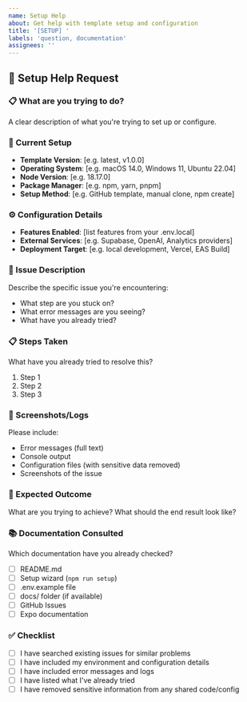 ```yaml
---
name: Setup Help
about: Get help with template setup and configuration
title: '[SETUP] '
labels: 'question, documentation'
assignees: ''
---
```


## 🤝 Setup Help Request

### 📋 What are you trying to do?

A clear description of what you're trying to set up or configure.

### 🔧 Current Setup

- **Template Version**: [e.g. latest, v1.0.0]
- **Operating System**: [e.g. macOS 14.0, Windows 11, Ubuntu 22.04]
- **Node Version**: [e.g. 18.17.0]
- **Package Manager**: [e.g. npm, yarn, pnpm]
- **Setup Method**: [e.g. GitHub template, manual clone, npm create]

### ⚙️ Configuration Details

- **Features Enabled**: [list features from your .env.local]
- **External Services**: [e.g. Supabase, OpenAI, Analytics providers]
- **Deployment Target**: [e.g. local development, Vercel, EAS Build]

### 🚨 Issue Description

Describe the specific issue you're encountering:

- What step are you stuck on?
- What error messages are you seeing?
- What have you already tried?

### 📋 Steps Taken

What have you already tried to resolve this?

1. Step 1
2. Step 2
3. Step 3

### 📸 Screenshots/Logs

Please include:

- Error messages (full text)
- Console output
- Configuration files (with sensitive data removed)
- Screenshots of the issue

### 🎯 Expected Outcome

What are you trying to achieve? What should the end result look like?

### 📚 Documentation Consulted

Which documentation have you already checked?

- [ ] README.md
- [ ] Setup wizard (`npm run setup`)
- [ ] .env.example file
- [ ] docs/ folder (if available)
- [ ] GitHub Issues
- [ ] Expo documentation

### ✅ Checklist

- [ ] I have searched existing issues for similar problems
- [ ] I have included my environment and configuration details
- [ ] I have included error messages and logs
- [ ] I have listed what I've already tried
- [ ] I have removed sensitive information from any shared code/config
